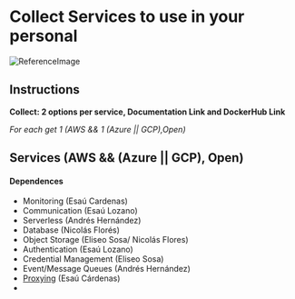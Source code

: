 # Collect Services to use in your personal 
![ReferenceImage](/images/☁ Cloud ☁.png)

## Instructions
**Collect: 2 options per service, Documentation Link and DockerHub Link**

*For each get 1 (AWS && 1 (Azure || GCP),Open)*

## **Services (AWS && (Azure || GCP), Open)**

#### Dependences 
- Monitoring (Esaú Cardenas)
- Communication (Esaú Lozano)
- Serverless (Andrés Hernández)
- Database (Nicolás Florés)
- Object Storage (Eliseo Sosa/ Nicolás Flores)
- Authentication (Esaú Lozano)
- Credential Management (Eliseo Sosa)
- Event/Message Queues (Andrés Hernández)
- [Proxying](Dependences/Proxying/) (Esaú Cárdenas)
-
